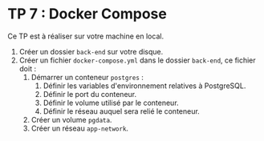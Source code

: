 # TP 7 : Docker Compose

Ce TP est à réaliser sur votre machine en local.

1. Créer un dossier `back-end` sur votre disque.
2. Créer un fichier `docker-compose.yml` dans le dossier `back-end`, ce fichier doit :
   1. Démarrer un conteneur `postgres` :
      1. Définir les variables d'environnement relatives à PostgreSQL.
      2. Définir le port du conteneur.
      3. Définir le volume utilisé par le conteneur.
      4. Définir le réseau auquel sera relié le conteneur.
   2. Créer un volume `pgdata`. 
   3. Créer un réseau `app-network`.